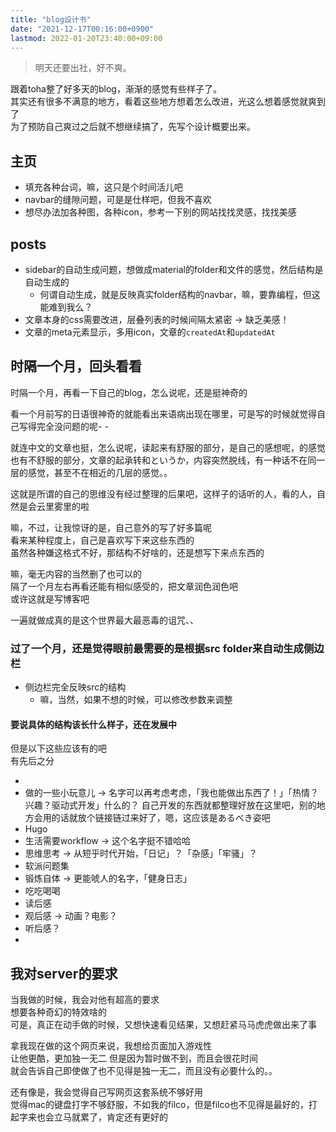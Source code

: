 ```yaml
---
title: "blog设计书"
date: "2021-12-17T00:16:00+0900"
lastmod: 2022-01-20T23:40:00+09:00
---
```


> 明天还要出社，好不爽。

跟着toha整了好多天的blog，渐渐的感觉有些样子了。  
其实还有很多不满意的地方，看着这些地方想着怎么改进，光这么想着感觉就爽到了  
为了预防自己爽过之后就不想继续搞了，先写个设计概要出来。

## 主页

- 填充各种台词，嘛，这只是个时间活儿吧
- navbar的缝隙问题，可是是仕样吧，但我不喜欢
- 想尽办法加各种图，各种icon，参考一下别的网站找找灵感，找找美感

## posts

- sidebar的自动生成问题，想做成material的folder和文件的感觉，然后结构是自动生成的
    - 何谓自动生成，就是反映真实folder结构的navbar，嘛，要靠编程，但这能难到我么？
- 文章本身的css需要改进，层叠列表的时候间隔太紧密 -> 缺乏美感！
- 文章的meta元素显示，多用icon，文章的`createdAt`和`updatedAt`



## 时隔一个月，回头看看
时隔一个月，再看一下自己的blog，怎么说呢，还是挺神奇的

看一个月前写的日语很神奇的就能看出来语病出现在哪里，可是写的时候就觉得自己写得完全没问题的呢- -

就连中文的文章也挺，怎么说呢，读起来有舒服的部分，是自己的感想呢，的感觉  
也有不舒服的部分，文章的起承转和というか，内容突然脱线，有一种话不在同一层的感觉，甚至不在相近的几层的感觉。。

这就是所谓的自己的思维没有经过整理的后果吧，这样子的话听的人，看的人，自然是会云里雾里的啦

嘛，不过，让我惊讶的是，自己意外的写了好多篇呢  
看来某种程度上，自己是喜欢写下来这些东西的  
虽然各种嫌这格式不好，那结构不好啥的，还是想写下来点东西的

嘛，毫无内容的当然删了也可以的  
隔了一个月左右再看还能有相似感受的，把文章润色润色吧  
或许这就是写博客吧  

一遍就做成真的是这个世界最大最恶毒的诅咒、、

### 过了一个月，还是觉得眼前最需要的是根据src folder来自动生成侧边栏

- 侧边栏完全反映src的结构
    - 嘛，当然，如果不想的时候，可以修改参数来调整

#### 要说具体的结构该长什么样子，还在发展中

但是以下这些应该有的吧  
有先后之分

- 
- 做的一些小玩意儿 -> 名字可以再考虑考虑，「我也能做出东西了！」「热情？兴趣？驱动式开发」什么的？
    自己开发的东西就都整理好放在这里吧，别的地方会用的话就放个链接链过来好了，嗯，这应该是あるべき姿吧
- Hugo
- 生活需要workflow -> 这个名字挺不错哈哈
- 思维思考 -> 从短乎时代开始，「日记」？「杂感」「牢骚」？
- 软派问题集
- 锻炼自体 -> 更能唬人的名字，「健身日志」
- 吃吃喝喝
- 读后感
- 观后感 -> 动画？电影？
- 听后感？
- 



## 我对server的要求
当我做的时候，我会对他有超高的要求  
想要各种奇幻的特效啥的  
可是，真正在动手做的时候，又想快速看见结果，又想赶紧马马虎虎做出来了事

拿我现在做的这个网页来说，我想给页面加入游戏性  
让他更酷，更加独一无二
但是因为暂时做不到，而且会很花时间  
就会告诉自己即使做了也不见得是独一无二，而且没有必要什么的。。

还有像是，我会觉得自己写网页这套系统不够好用  
觉得mac的键盘打字不够舒服，不如我的filco，但是filco也不见得是最好的，打起字来也会立马就累了，肯定还有更好的




